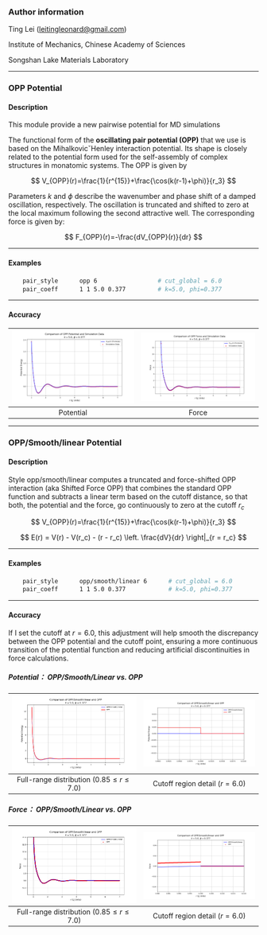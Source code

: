 ### Author information

Ting Lei (<leitingleonard@gmail.com>)

Institute of Mechanics, Chinese Academy of Sciences

Songshan Lake Materials Laboratory

----

### OPP Potential

#### Description

This module provide a new pairwise potential for MD simulations

The functional form of the **oscillating pair potential (OPP)** that we use is based on the MihalkovicˇHenley interaction potential. Its shape is closely related to the potential form used for the self-assembly of complex structures in monatomic systems. The OPP is given by

$$
V_{OPP}(r)=\frac{1}{r^{15}}+\frac{\cos(k(r-1)+\phi)}{r_3}
$$

Parameters $k$ and $\phi$ describe the wavenumber and phase shift of a damped oscillation, respectively. The oscillation is truncated and shifted to zero at the local maximum following the second attractive well. The corresponding force is given by:

$$
F_{OPP}(r)=-\frac{dV_{OPP}(r)}{dr}
$$

----

#### Examples

```bash
    pair_style      opp 6                 # cut_global = 6.0
    pair_coeff      1 1 5.0 0.377         # k=5.0, phi=0.377
```

----

#### Accuracy

| ![compare](compare.png) | ![comparef](compareF.png) |
|:-------------------------:|:-------------------------:|
|Potential|Force|

----

### OPP/Smooth/linear Potential

#### Description

Style opp/smooth/linear computes a truncated and force-shifted OPP interaction (aka Shifted Force OPP) that combines the standard OPP function and subtracts a linear term based on the cutoff distance, so that both, the potential and the force, go continuously to zero at the cutoff $r_c$

$$
V_{OPP}(r)=\frac{1}{r^{15}}+\frac{\cos(k(r-1)+\phi)}{r_3}
$$

$$
E(r) = V(r) - V(r_c) - (r - r_c) \left. \frac{dV}{dr} \right|_{r = r_c}
$$

----

#### Examples

```bash
    pair_style      opp/smooth/linear 6      # cut_global = 6.0
    pair_coeff      1 1 5.0 0.377            # k=5.0, phi=0.377
```

----

#### Accuracy

If I set the cutoff at $r=6.0$, this adjustment will help smooth the discrepancy between the OPP potential and the cutoff point, ensuring a more continuous transition of the potential function and reducing artificial discontinuities in force calculations.

##### Potential： OPP/Smooth/Linear vs. OPP

| ![compare1](compare1.png) | ![compare2](compare2.png) |
|:-------------------------:|:-------------------------:|
|Full-range distribution ($0.85 ≤ r ≤ 7.0$)|Cutoff region detail ($r=6.0$)|

##### Force： OPP/Smooth/Linear vs. OPP

| ![compare1](compareF1.png) | ![compare2](compareF2.png) |
|:-------------------------:|:-------------------------:|
|Full-range distribution ($0.85 ≤ r ≤ 7.0$)|Cutoff region detail ($r=6.0$)|